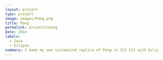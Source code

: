 ```yaml
---
layout: project
type: project
image: images/Pong.png
title: Pong
permalink: projects/pong
date: 2014
labels:
  - Java
  - Eclipse
summary: I made my own customized replica of Pong in ICS 111 with Eclipse as my IDE.
---
```


